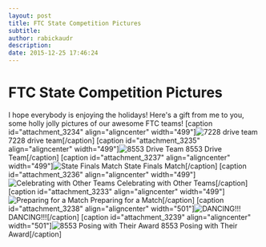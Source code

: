 ```yaml
---
layout: post
title: FTC State Competition Pictures
subtitle:
author: rabickaudr
description:
date: 2015-12-25 17:46:24
---
```


# FTC State Competition Pictures

I hope everybody is enjoying the holidays! Here's a gift from me to you, some holly jolly pictures of our awesome FTC teams! [caption id="attachment_3234" align="aligncenter" width="499"]![7228 drive team](/wp-content/uploads/2015/12/100_3476-1.jpg) 7228 drive team[/caption] [caption id="attachment_3235" align="aligncenter" width="499"]![8553 Drive Team](http://strykeforce.org/wp-content/uploads/2015/12/100_3483-1.jpg) 8553 Drive Team[/caption] [caption id="attachment_3237" align="aligncenter" width="499"]![State Finals Match](http://strykeforce.org/wp-content/uploads/2015/12/100_3519-1.jpg) State Finals Match[/caption] [caption id="attachment_3236" align="aligncenter" width="499"]![Celebrating with Other Teams](http://strykeforce.org/wp-content/uploads/2015/12/100_3501-1.jpg) Celebrating with Other Teams[/caption] [caption id="attachment_3233" align="aligncenter" width="499"]![Preparing for a Match](http://strykeforce.org/wp-content/uploads/2015/12/100_3463.jpg) Preparing for a Match[/caption] [caption id="attachment_3238" align="aligncenter" width="501"]![DANCING!!!](http://strykeforce.org/wp-content/uploads/2015/12/100_3544.jpg) DANCING!!![/caption] [caption id="attachment_3239" align="aligncenter" width="501"]![8553 Posing with Their Award](http://strykeforce.org/wp-content/uploads/2015/12/100_3549-1.jpg) 8553 Posing with Their Award[/caption]
